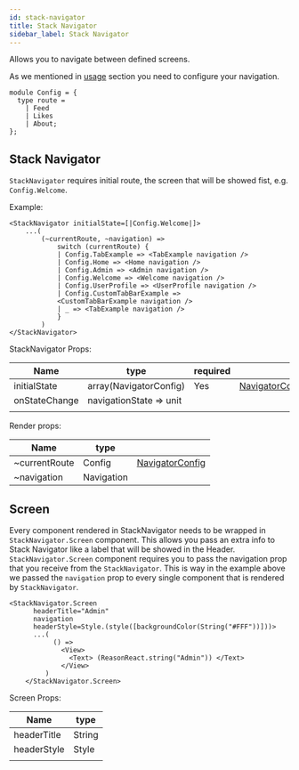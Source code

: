 ```yaml
---
id: stack-navigator
title: Stack Navigator
sidebar_label: Stack Navigator
---
```


Allows you to navigate between defined screens.

As we mentioned in [usage](get-started.html#usage) section you need to configure your navigation.

```reason
module Config = {
  type route =
    | Feed
    | Likes
    | About;
};
```

## Stack Navigator

`StackNavigator` requires initial route, the screen that will be showed fist, e.g. `Config.Welcome`.

Example:

```reason
<StackNavigator initialState=[|Config.Welcome|]>
    ...(
        (~currentRoute, ~navigation) =>
            switch (currentRoute) {
            | Config.TabExample => <TabExample navigation />
            | Config.Home => <Home navigation />
            | Config.Admin => <Admin navigation />
            | Config.Welcome => <Welcome navigation />
            | Config.UserProfile => <UserProfile navigation />
            | Config.CustomTabBarExample =>
            <CustomTabBarExample navigation />
            | _ => <TabExample navigation />
            }
        )
</StackNavigator>
```

StackNavigator Props:

| Name          | type                    | required |                                           |
| ------------- | ----------------------- | -------- | ----------------------------------------- |
| initialState  | array(NavigatorConfig)  | Yes      | [NavigatorConfig](get-started.html#usage) |
| onStateChange | navigationState => unit |          |                                           |
|               |                         |          |                                           |

Render props:

| Name          | type       |                                           |
| ------------- | ---------- | ----------------------------------------- |
| ~currentRoute | Config     | [NavigatorConfig](get-started.html#usage) |
| ~navigation   | Navigation |                                           |

## Screen

Every component rendered in StackNavigator needs to be wrapped in `StackNavigator.Screen` component. This allows you pass an extra info to Stack Navigator like a label that will be showed in the Header. `StackNavigator.Screen` component requires you to pass the navigation prop that you receive from the `StackNavigator`. This is way in the example above we passed the `navigation` prop to every single component that is rendered by `StackNavigator`.

```reason
<StackNavigator.Screen
      headerTitle="Admin"
      navigation
      headerStyle=Style.(style([backgroundColor(String("#FFF"))]))>
      ...(
           () =>
             <View>
               <Text> (ReasonReact.string("Admin")) </Text>
             </View>
         )
    </StackNavigator.Screen>
```

Screen Props:

| Name        | type   |
| ----------- | ------ |
| headerTitle | String |
| headerStyle | Style  |
|             |        |
